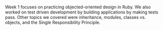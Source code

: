 Week 1 focuses on practicing objected-oriented design in Ruby. We also worked on test driven development by building applications by making tests pass. Other topics we covered were inheritance, modules, classes vs. objects, and the Single Responsibility Principle.

